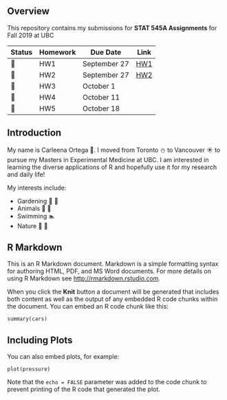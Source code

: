 ## Overview

This repository contains my submissions for **STAT 545A Assignments** for Fall 2019 at UBC

|Status| Homework | Due Date |Link|
| ----------- | ----------- | ----------- |----------- |
|:radio_button:|HW1 | September 27 |[HW1](https://github.com/STAT545-UBC-hw-2019-20/stat545-hw-carleenaortega/tree/master/HW%232)|
|:radio_button:|HW2 | September 27 |[HW2](https://github.com/STAT545-UBC-hw-2019-20/stat545-hw-carleenaortega/tree/master/HW%232)|
|:radio_button:|HW3 | October 1 ||
|:radio_button:|HW4 | October 11 ||
|:radio_button:|HW5 | October 18||

## Introduction
My name is Carleena Ortega :woman:. I moved from Toronto :snowman: to Vancouver :sunny: to pursue my Masters in Experimental Medicine at UBC. I am interested in learning the diverse applications of R and hopefully use it for my research and daily life!

My interests include:
* Gardening :herb: :hibiscus:
* Animals :dog: :koala: 
* Swimming :swimmer:
* Nature :ocean: :deciduous_tree:





## R Markdown

This is an R Markdown document. Markdown is a simple formatting syntax for authoring HTML, PDF, and MS Word documents. For more details on using R Markdown see <http://rmarkdown.rstudio.com>.

When you click the **Knit** button a document will be generated that includes both content as well as the output of any embedded R code chunks within the document. You can embed an R code chunk like this:

```{r cars}
summary(cars)
```

## Including Plots

You can also embed plots, for example:

```{r pressure, echo=FALSE}
plot(pressure)
```

Note that the `echo = FALSE` parameter was added to the code chunk to prevent printing of the R code that generated the plot.
